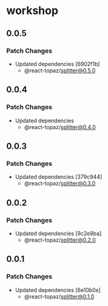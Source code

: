 # workshop

## 0.0.5

### Patch Changes

- Updated dependencies [6902f1b]
  - @react-topaz/splitter@0.5.0

## 0.0.4

### Patch Changes

- Updated dependencies
  - @react-topaz/splitter@0.4.0

## 0.0.3

### Patch Changes

- Updated dependencies [379c944]
  - @react-topaz/splitter@0.3.0

## 0.0.2

### Patch Changes

- Updated dependencies [9c2e8ba]
  - @react-topaz/splitter@0.2.0

## 0.0.1

### Patch Changes

- Updated dependencies [6e10b0e]
  - @react-topaz/splitter@0.1.0
